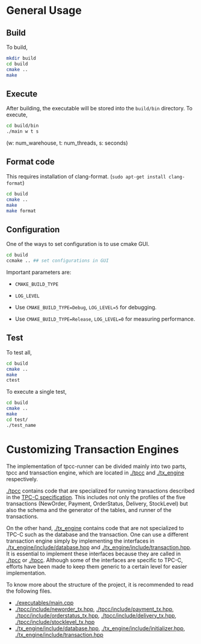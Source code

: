 # General Usage

## Build
To build, 

```sh
mkdir build
cd build
cmake ..
make
```

## Execute
After building, the executable will be stored into the `build/bin` directory.
To execute, 

```sh
cd build/bin
./main w t s
```
(w: num_warehouse, t: num_threads, s: seconds)

## Format code
This requires installation of clang-format. (`sudo apt-get install clang-format`)

```sh
cd build
cmake ..
make
make format
```

## Configuration

One of the ways to set configuration is to use cmake GUI.

```sh
cd build
ccmake .. ## set configurations in GUI
```

Important parameters are:
- `CMAKE_BUILD_TYPE`
- `LOG_LEVEL` 

- Use `CMAKE_BUILD_TYPE=Debug`, `LOG_LEVEL=5` for debugging.
- Use `CMAKE_BUILD_TYPE=Release`, `LOG_LEVEL=0` for measuring performance.

## Test

To test all, 

```sh
cd build
cmake ..
make
ctest
```

To execute a single test, 

```sh
cd build
cmake ..
make
cd test/
./test_name
```

# Customizing Transaction Engines

The implementation of tpcc-runner can be divided mainly into two parts, tpcc and transaction engine, which are located in [./tpcc](./tpcc) and [./tx_engine](./tx_engine) respectively. 

[./tpcc](./tpcc) contains code that are specialized for running transactions described in the [TPC-C specification](http://tpc.org/tpc_documents_current_versions/pdf/tpc-c_v5.11.0.pdf). This includes not only the profiles of the five transactions (NewOrder, Payment, OrderStatus, Delivery, StockLevel) but also the schema and the generator of the tables, and runner of the transactions.

On the other hand, [./tx_engine](./tx_engine) contains code that are not specialized to TPC-C such as the database and the transaction. One can use a different transaction engine simply by implementing the interfaces in [./tx_engine/include/database.hpp](./tx_engine/include/database.hpp) and [./tx_engine/include/transaction.hpp](./tx_engine/include/transaction.hpp). It is essential to implement these interfaces because they are called in [./tpcc](./tpcc) or [./tpcc](./test). Although some of the interfaces are specific to TPC-C, efforts have been made to keep them generic to a certain level for easier implementation.

To know more about the structure of the project, it is recommended to read the following files.
- [./executables/main.cpp](./executables/main.cpp)
- [./tpcc/include/neworder_tx.hpp](./tpcc/include/neworder_tx.hpp), [./tpcc/include/payment_tx.hpp](./tpcc/include/payment_tx.hpp), [./tpcc/include/orderstatus_tx.hpp](./tpcc/include/orderstatus_tx.hpp), [./tpcc/include/delivery_tx.hpp](./tpcc/include/delivery_tx.hpp), [./tpcc/include/stocklevel_tx.hpp](./tpcc/include/stocklevel_tx.hpp)
- [./tx_engine/include/database.hpp](./tx_engine/include/database.hpp), [./tx_engine/include/initializer.hpp](./tx_engine/include/initializer.hpp), [./tx_engine/include/transaction.hpp](./tx_engine/include/transaction.hpp)